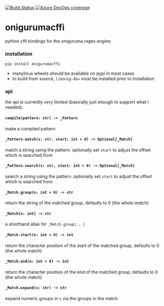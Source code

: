 [![Build Status](https://dev.azure.com/asottile/asottile/_apis/build/status/asottile.onigurumacffi?branchName=master)](https://dev.azure.com/asottile/asottile/_build/latest?definitionId=61&branchName=master)
[![Azure DevOps coverage](https://img.shields.io/azure-devops/coverage/asottile/asottile/61/master.svg)](https://dev.azure.com/asottile/asottile/_build/latest?definitionId=61&branchName=master)

onigurumacffi
=============

python cffi bindings for the oniguruma regex engine

### installation

```bash
pip install onigurumacffi
```

- manylinux wheels should be available on pypi in most cases
- to build from source, `libonig-dev` must be installed prior to installation

### api

the api is currently *very limited* (basically just enough to support what I
needed).

#### `compile(pattern: str) -> _Pattern`

make a compiled pattern

#### `_Pattern.match(s: str, start: int = 0) -> Optional[_Match]`

match a string using the pattern.  optionally set `start` to adjust the offset
which is searched from

#### `_Pattern.search(s: str, start: int = 0) -> Optional[_Match]`

search a string using the pattern.  optionally set `start` to adjust the offset
which is searched from

#### `_Match.group(n: int = 0) -> str`

return the string of the matched group, defaults to 0 (the whole match)

#### `_Match[n: int] -> str`

a shorthand alias for `_Match.group(...)`

#### `_Match.start(n: int = 0) -> int`

return the character position of the start of the matched group, defaults to 0
(the whole match)

#### `_Match.end(n: int = 0) -> int`

return the character position of the end of the matched group, defaults to 0
(the whole match)

#### `_Match.expand(s: str) -> str`

expand numeric groups in `s` via the groups in the match
